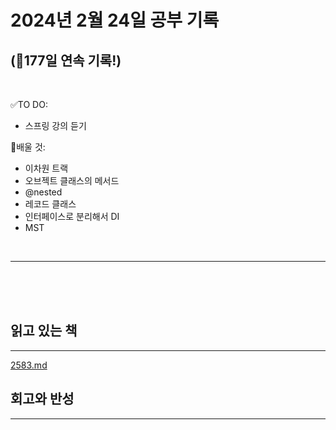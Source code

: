 # 2024년 2월 24일 공부 기록 
## (🚀177일 연속 기록!)

<br>

✅TO DO: 

- 스프링 강의 듣기

💭배울 것:

- 이차원 트랙
- 오브젝트 클래스의 메서드
- @nested
- 레코드 클래스
- 인터페이스로 분리해서 DI
- MST

<br>

---



<br><br><br>

## 읽고 있는 책

---

[2583.md](..%2F..%2F..%2FAlgorithm%2FSolvedProblem%2FDFS%26BFS%2FBFS%2F2583%2F2583.md)


## 회고와 반성

---
